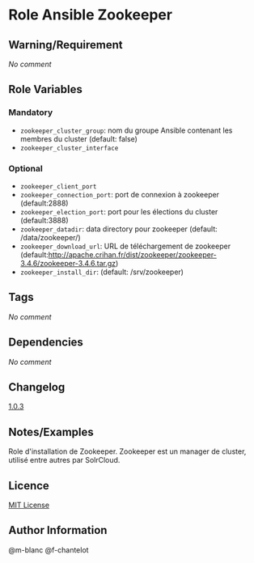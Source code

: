 # Role Ansible Zookeeper

## Warning/Requirement
*No comment*
 
## Role Variables
### Mandatory
- `zookeeper_cluster_group`: nom du groupe Ansible contenant les membres du cluster (default: false)
- `zookeeper_cluster_interface`

### Optional
- `zookeeper_client_port`
- `zookeeper_connection_port`: port de connexion à zookeeper (default:2888)
- `zookeeper_election_port`: port pour les élections du cluster (default:3888)
- `zookeeper_datadir`: data directory pour zookeeper (default: /data/zookeeper/)
- `zookeeper_download_url`: URL de téléchargement de zookeeper (default:http://apache.crihan.fr/dist/zookeeper/zookeeper-3.4.6/zookeeper-3.4.6.tar.gz)
- `zookeeper_install_dir`: (default: /srv/zookeeper)

## Tags
*No comment*

## Dependencies
*No comment*

## Changelog
[1.0.3](CHANGELOG.md)

## Notes/Examples
Role d'installation de Zookeeper.
Zookeeper est un manager de cluster, utilisé entre autres par SolrCloud.

## Licence
[MIT License](http://www.opensource.org/licenses/MIT)

## Author Information
@m-blanc
@f-chantelot
